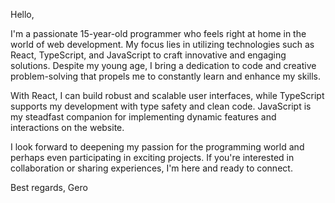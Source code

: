 Hello,

I'm a passionate 15-year-old programmer who feels right at home in the world of web development. My focus lies in utilizing technologies such as React, TypeScript, and JavaScript to craft innovative and engaging solutions. Despite my young age, I bring a dedication to code and creative problem-solving that propels me to constantly learn and enhance my skills.

With React, I can build robust and scalable user interfaces, while TypeScript supports my development with type safety and clean code. JavaScript is my steadfast companion for implementing dynamic features and interactions on the website.

I look forward to deepening my passion for the programming world and perhaps even participating in exciting projects. If you're interested in collaboration or sharing experiences, I'm here and ready to connect.

Best regards,
Gero
